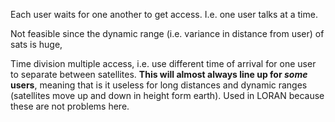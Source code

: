 Each user waits for one another to get access. I.e. one user talks at a time.

Not feasible since the dynamic range (i.e. variance in distance from user) of sats is huge, 

Time division multiple access, i.e. use different time of arrival for one user to separate between satellites. **This will almost always line up for *some* users**, meaning that is it useless for long distances and dynamic ranges (satellites move up and down in height form earth). Used in LORAN because these are not problems here.


